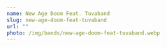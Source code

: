 ```yaml
---
name: New Age Doom Feat. Tuvaband
slug: new-age-doom-feat-tuvaband
url: ""
photo: /img/bands/new-age-doom-feat-tuvaband.webp
---
```

